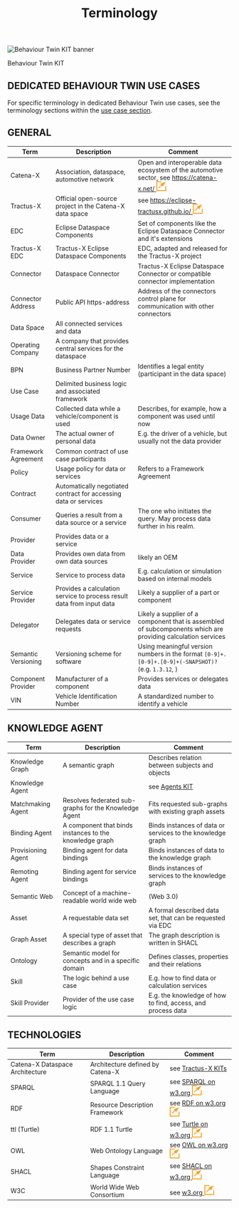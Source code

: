 ﻿---
id: terminology
title: Terminology
description: Behaviour Twin KIT
---

<div style={{display:'block'}}>
  <div style={{display:'inline-block', verticalAlign:'top'}}>

![Behaviour Twin KIT banner](@site/static/img/kit-icons/behaviour-twin-kit-icon-mini.svg)

  </div>
  <div style={{display:'inline-block', fontSize:17, color:'rgb(255,166,1)', marginLeft:7, verticalAlign:'top', paddingTop:6}}>
Behaviour Twin KIT
  </div>
</div>

## DEDICATED BEHAVIOUR TWIN USE CASES

For specific terminology in dedicated Behaviour Twin use cases, see the terminology sections within the [use case section](../use-cases/overview).

## GENERAL

|Term|Description|Comment|
|---|---|---|
|Catena-X|Association, dataspace, automotive network|Open and interoperable data ecosystem of the automotive sector, see [https://catena-x.net/ ![(external link)](../assets/external-link.svg)](https://catena-x.net/)|
|Tractus-X|Official open-source project in the Catena-X data space|see [https://eclipse-tractusx.github.io/ ![(external link)](../assets/external-link.svg)](https://eclipse-tractusx.github.io/)|
|EDC|Eclipse Dataspace Components|Set of components like the Eclipse Dataspace Connector and it's extensions|
|Tractus-X EDC|Tractus-X Eclipse Dataspace Components|EDC, adapted and released for the Tractus-X project|
|Connector|Dataspace Connector|Tractus-X Eclipse Dataspace Connector or compatible connector implementation|
|Connector Address|Public API https-address|Address of the connectors control plane for communication with other connectors|
|Data Space|All connected services and data||
|Operating Company|A company that provides central services for the dataspace||
|BPN|Business Partner Number|Identifies a legal entity (participant in the data space)|
|Use Case|Delimited business logic and associated framework||
|Usage Data|Collected data while a vehicle/component is used|Describes, for example, how a component was used until now|
|Data Owner|The actual owner of personal data|E.g. the driver of a vehicle, but usually not the data provider|
|Framework Agreement|Common contract of use case participants||
|Policy|Usage policy for data or services|Refers to a Framework Agreement|
|Contract|Automatically negotiated contract for accessing data or services||
|Consumer|Queries a result from a data source or a service|The one who initiates the query. May process data further in his realm.|
|Provider|Provides data or a service||
|Data Provider|Provides own data from own data sources|likely an OEM|
|Service|Service to process data|E.g. calculation or simulation based on internal models|
|Service Provider|Provides a calculation service to process result data from input data|Likely a supplier of a part or component|
|Delegator|Delegates data or service requests|Likely a supplier of a component that is assembled of subcomponents which are providing calculation services|
|Semantic Versioning|Versioning scheme for software|Using meaningful version numbers in the format `[0-9]+.[0-9]+.[0-9]+(-SNAPSHOT)?` (e.g. `1.3.12`, )|
|Component Provider|Manufacturer of a component|Provides services or delegates data|
|VIN|Vehicle Identification Number|A standardized number to identify a vehicle|

## KNOWLEDGE AGENT

|Term|Description|Comment|
|---|---|---|
|Knowledge Graph|A semantic graph|Describes relation between subjects and objects|
|Knowledge Agent||see [Agents KIT](../../knowledge-agents/adoption-view/intro)|
|Matchmaking Agent|Resolves federated sub-graphs for the Knowledge Agent|Fits requested sub-graphs with existing graph assets|
|Binding Agent|A component that binds instances to the knowledge graph|Binds instances of data or services to the knowledge graph|
|Provisioning Agent|Binding agent for data bindings|Binds instances of data to the knowledge graph|
|Remoting Agent|Binding agent for service bindings|Binds instances of services to the knowledge graph|
|Semantic Web|Concept of a machine-readable world wide web|(Web 3.0)|
|Asset|A requestable data set|A formal described data set, that can be requested via EDC|
|Graph Asset|A special type of asset that describes a graph|The graph description is written in SHACL|
|Ontology|Semantic model for concepts and in a specific domain|Defines classes, properties and their relations|
|Skill|The logic behind a use case|E.g. how to find data or calculation services|
|Skill Provider|Provider of the use case logic|E.g. the knowledge of how to find, access, and process data|

## TECHNOLOGIES

|Term|Description|Comment|
|---|---|---|
|Catena-X Dataspace Architecture|Architecture defined by Catena-X|see [Tractus-X KITs](https://eclipse-tractusx.github.io/Kits)|
|SPARQL|SPARQL 1.1 Query Language|see [SPARQL on w3.org ![(external link)](../assets/external-link.svg)](https://www.w3.org/TR/sparql11-query/)
|RDF|Resource Description Framework|see [RDF on w3.org ![(external link)](../assets/external-link.svg)](https://www.w3.org/RDF/)
|ttl (Turtle)|RDF 1.1 Turtle|see [Turtle on w3.org ![(external link)](../assets/external-link.svg)](https://www.w3.org/TR/turtle/)
|OWL|Web Ontology Language|see [OWL on w3.org ![(external link)](../assets/external-link.svg)](https://www.w3.org/OWL/)
|SHACL|Shapes Constraint Language|see [SHACL on w3.org ![(external link)](../assets/external-link.svg)](https://www.w3.org/TR/shacl/)
|W3C|World Wide Web Consortium|see [w3.org ![(external link)](../assets/external-link.svg)](https://www.w3.org/)
